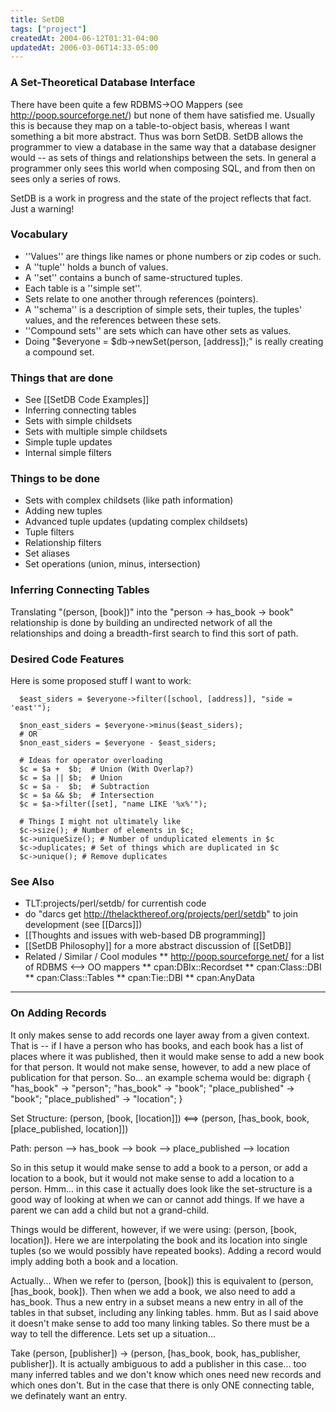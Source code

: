 ```yaml
---
title: SetDB
tags: ["project"]
createdAt: 2004-06-12T01:31-04:00
updatedAt: 2006-03-06T14:33-05:00
---
```


### A Set-Theoretical Database Interface
There have been quite a few RDBMS->OO Mappers (see http://poop.sourceforge.net/) but none of them have satisfied me. Usually this is because they map on a table-to-object basis, whereas I want something a bit more abstract. Thus was born SetDB. SetDB allows the programmer to view a database in the same way that a database designer would -- as sets of things and relationships between the sets. In general a programmer only sees this world when composing SQL, and from then on sees only a series of rows.

SetDB is a work in progress and the state of the project reflects that fact. Just a warning!

### Vocabulary
* ''Values'' are things like names or phone numbers or zip codes or such.
* A ''tuple'' holds a bunch of values.
* A ''set'' contains a bunch of same-structured tuples.
* Each table is a ''simple set''.
* Sets relate to one another through references (pointers).
* A ''schema'' is a description of simple sets, their tuples, the tuples' values, and the references between these sets.
* ''Compound sets'' are sets which can have other sets as values.
* Doing "$everyone = $db->newSet(person, [address]);" is really creating a compound set.

### Things that are done
* See [[SetDB Code Examples]]
* Inferring connecting tables
* Sets with simple childsets
* Sets with multiple simple childsets
* Simple tuple updates
* Internal simple filters

### Things to be done
* Sets with complex childsets (like path information)
* Adding new tuples
* Advanced tuple updates (updating complex childsets)
* Tuple filters
* Relationship filters
* Set aliases
* Set operations (union, minus, intersection)

### Inferring Connecting Tables
Translating "(person, [book])" into the "person -> has_book -> book" relationship is done by building an undirected network of all the relationships and doing a breadth-first search to find this sort of path.

### Desired Code Features
Here is some proposed stuff I want to work:
```
  $east_siders = $everyone->filter([school, [address]], "side = 'east'");

  $non_east_siders = $everyone->minus($east_siders);
  # OR
  $non_east_siders = $everyone - $east_siders;

  # Ideas for operator overloading
  $c = $a +  $b;  # Union (With Overlap?)
  $c = $a || $b;  # Union
  $c = $a -  $b;  # Subtraction
  $c = $a && $b;  # Intersection
  $c = $a->filter([set], "name LIKE '%x%'");

  # Things I might not ultimately like
  $c->size(); # Number of elements in $c;
  $c->uniqueSize(); # Number of unduplicated elements in $c
  $c->duplicates; # Set of things which are duplicated in $c
  $c->unique(); # Remove duplicates
```


### See Also
* TLT:projects/perl/setdb/ for currentish code
* do "darcs get http://thelackthereof.org/projects/perl/setdb" to join development (see [[Darcs]])
* [[Thoughts and issues with web-based DB programming]]
* [[SetDB Philosophy]] for a more abstract discussion of [[SetDB]]
* Related / Similar / Cool modules
** http://poop.sourceforge.net/ for a list of RDBMS <--> OO mappers
** cpan:DBIx::Recordset
** cpan:Class::DBI
** cpan:Class::Tables
** cpan:Tie::DBI
** cpan:AnyData

----

### On Adding Records
It only makes sense to add records one layer away from a given context. That is -- if I have a person who has books, and each book has a list of places where it was published, then it would make sense to add a new book for that person. It would not make sense, however, to add a new place of publication for that person. So... an example schema would be:
<graph>
digraph {
  "has_book" -> "person";
  "has_book" -> "book";
  "place_published" -> "book";
  "place_published" -> "location";
}
</graph>

<clear>

Set Structure:
  (person, [book, [location]]) <==> (person, [has_book, book, [place_published, location]])

Path:
  person --> has_book --> book --> place_published --> location

So in this setup it would make sense to add a book to a person, or add a location to a book, but it would not make sense to add a location to a person. Hmm... in this case it actually does look like the set-structure is a good way of looking at when we can or cannot add things. If we have a parent we can add a child but not a grand-child.

Things would be different, however, if we were using: (person, [book, location]). Here we are interpolating the book and its location into single tuples (so we would possibly have repeated books). Adding a record would imply adding both a book and a location.

Actually... When we refer to (person, [book]) this is equivalent to (person, [has_book, book]). Then when we add a book, we also need to add a has_book. Thus a new entry in a subset means a new entry in all of the tables in that subset, including any linking tables. hmm. But as I said above it doesn't make sense to add too many linking tables. So there must be a way to tell the difference. Lets set up a situation...

Take (person, [publisher]) -> (person, [has_book, book, has_publisher, publisher]). It is actually ambiguous to add a publisher in this case... too many inferred tables and we don't know which ones need new records and which ones don't. But in the case that there is only ONE connecting table, we definately want an entry.

